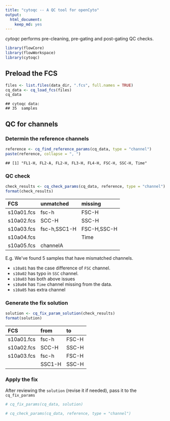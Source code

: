 ```yaml
---
title: "cytoqc -- A QC tool for openCyto"
output:
  html_document: 
    keep_md: yes
---
```


*cytoqc* performs pre-cleaning, pre-gating and post-gating QC checks.





```r
library(flowCore)
library(flowWorkspace)
library(cytoqc)
```



## Preload the FCS


```r
files <- list.files(data_dir, ".fcs", full.names = TRUE)
cq_data <- cq_load_fcs(files)
cq_data
```

```
## cytoqc data: 
## 35  samples
```


## QC for channels

### Determin the reference channels


```r
reference <- cq_find_reference_params(cq_data, type = "channel")
paste(reference, collapse = ", ")
```

```
## [1] "FL1-H, FL2-A, FL2-H, FL3-H, FL4-H, FSC-H, SSC-H, Time"
```

### QC check

```r
check_results <- cq_check_params(cq_data, reference, type = "channel")
format(check_results)
```

<table class="table" style="margin-left: auto; margin-right: auto;">
 <thead>
  <tr>
   <th style="text-align:left;"> FCS </th>
   <th style="text-align:left;"> unmatched </th>
   <th style="text-align:left;"> missing </th>
  </tr>
 </thead>
<tbody>
  <tr>
   <td style="text-align:left;"> s10a01.fcs </td>
   <td style="text-align:left;"> fsc-h </td>
   <td style="text-align:left;"> FSC-H </td>
  </tr>
  <tr>
   <td style="text-align:left;"> s10a02.fcs </td>
   <td style="text-align:left;"> SCC-H </td>
   <td style="text-align:left;"> SSC-H </td>
  </tr>
  <tr>
   <td style="text-align:left;"> s10a03.fcs </td>
   <td style="text-align:left;"> fsc-h,SSC1-H </td>
   <td style="text-align:left;"> FSC-H,SSC-H </td>
  </tr>
  <tr>
   <td style="text-align:left;"> s10a04.fcs </td>
   <td style="text-align:left;">  </td>
   <td style="text-align:left;"> Time </td>
  </tr>
  <tr>
   <td style="text-align:left;"> s10a05.fcs </td>
   <td style="text-align:left;"> channelA </td>
   <td style="text-align:left;">  </td>
  </tr>
</tbody>
</table>

E.g. We've found 5 samples that have mismatched channels. 

* `s10a01` has the case difference of `FSC` channel.
* `s10a02` has typo in `SSC` channel.
* `s10a03` has both above issues
* `s10a04` has `Time` channel missing from the data.
* `s10a05` has extra channel

### Generate the fix solution 

```r
solution <- cq_fix_param_solution(check_results) 
format(solution)
```

<table class="table" style="margin-left: auto; margin-right: auto;">
 <thead>
  <tr>
   <th style="text-align:left;"> FCS </th>
   <th style="text-align:left;"> from </th>
   <th style="text-align:left;"> to </th>
  </tr>
 </thead>
<tbody>
  <tr>
   <td style="text-align:left;"> s10a01.fcs </td>
   <td style="text-align:left;"> fsc-h </td>
   <td style="text-align:left;"> FSC-H </td>
  </tr>
  <tr>
   <td style="text-align:left;"> s10a02.fcs </td>
   <td style="text-align:left;"> SCC-H </td>
   <td style="text-align:left;"> SSC-H </td>
  </tr>
  <tr>
   <td style="text-align:left;vertical-align: top !important;" rowspan="2"> s10a03.fcs </td>
   <td style="text-align:left;"> fsc-h </td>
   <td style="text-align:left;"> FSC-H </td>
  </tr>
  <tr>
   
   <td style="text-align:left;"> SSC1-H </td>
   <td style="text-align:left;"> SSC-H </td>
  </tr>
</tbody>
</table>

### Apply the fix
After reviewing the `solution` (revise it if needed), pass it to the `cq_fix_params`

```r
# cq_fix_params(cq_data, solution)
```


```r
# cq_check_params(cq_data, reference, type = "channel")
```



